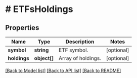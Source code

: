 # # ETFsHoldings

## Properties

Name | Type | Description | Notes
------------ | ------------- | ------------- | -------------
**symbol** | **string** | ETF symbol. | [optional] 
**holdings** | **object[]** | Array of holdings. | [optional] 

[[Back to Model list]](../../README.md#documentation-for-models) [[Back to API list]](../../README.md#documentation-for-api-endpoints) [[Back to README]](../../README.md)


